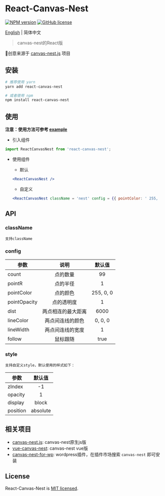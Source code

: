 # React-Canvas-Nest
[![NPM version](https://img.shields.io/npm/v/react-canvas-nest.svg)](https://www.npmjs.com/package/react-canvas-nest) [![GitHub license](https://img.shields.io/github/license/flyerH/react-canvas-nest.svg)](https://github.com/flyerH/react-canvas-nest/blob/master/LICENSE)  

[English](./README.md) | 简体中文

>canvas-nest的React版  

创意来源于 [canvas-nest.js](https://github.com/hustcc/canvas-nest.js) 项目

## 安装  

```bash
# 推荐使用 yarn
yarn add react-canvas-nest

# 或者使用 npm
npm install react-canvas-nest
```

## 使用  

**注意：使用方法可参考 [example](./example)**

- 引入组件  

```js
import ReactCanvasNest from 'react-canvas-nest';
```  

- 使用组件  

  - 默认  
  
  ```jsx
  <ReactCanvasNest />
  ```  

  - 自定义  
  
  ```jsx
  <ReactCanvasNest className = 'nest' config = {{ pointColor: ' 255, 255, 255 ' }} style = {{ zIndex: 99 }} />
  ```  

## API  
### className  

    支持className  

### config  

| 参数          | 说明             | 默认值     |
| ------------ | :--------------: | :-------: |
| count        | 点的数量          | 99        |
| pointR       | 点的半径          | 1         |
| pointColor   | 点的颜色          | 255, 0, 0 |
| pointOpacity | 点的透明度        | 1         |
| dist         | 两点相连的最大距离 | 6000       |
| lineColor    | 两点间连线的颜色   | 0, 0, 0   |
| lineWidth    | 两点间连线的宽度   | 1         |
| follow       | 鼠标跟随         | true       |  

### style  

    支持自定义style，默认使用的样式如下：

| 参数          | 默认值     |
| ------------ | :-------: |
| zIndex       | -1        |
| opacity      | 1         |
| display      | block     |
| position     | absolute  |
## 相关项目
- [canvas-nest.js](https://github.com/hustcc/canvas-nest.js): canvas-nest原生js版
- [vue-canvas-nest](https://github.com/ZYSzys/vue-canvas-nest): canvas-nest vue版
- [canvas-nest-for-wp](https://github.com/aTool-org/canvas-nest-for-wp): wordpress插件，在插件市场搜索 `canvas-nest` 即可安装
## License

React-Canvas-Nest is [MIT licensed](./LICENSE).